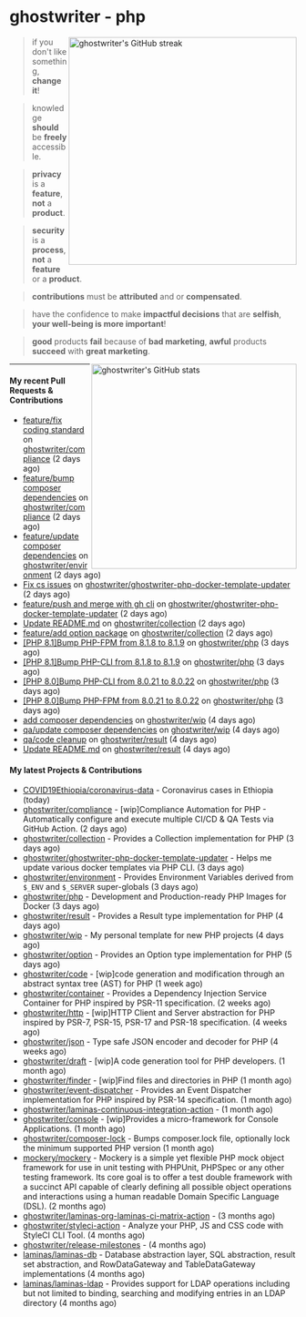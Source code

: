 # ghostwriter - php

<img alt="ghostwriter's GitHub streak" width="400px" align="right" src="https://github-readme-streak-stats.herokuapp.com/?cache_seconds=1800&user=ghostwriter">

> if you don't like something, **change it**!

> knowledge **should** be **freely** accessible.

> **privacy** is a **feature**, **not** a **product**.

> **security** is a **process**, **not** a **feature** or a **product**.

> **contributions** must be **attributed** and or **compensated**.

> have the confidence to make **impactful decisions** that are **selfish**, **your well-being is more important**!

> **good** products **fail** because of **bad marketing**, **awful** products **succeed** with **great marketing**.

<img alt="ghostwriter's GitHub stats" width="360px" align="right" src="https://github-readme-stats.vercel.app/api?cache_seconds=1800&username=ghostwriter&show_icons=true&count_private=true&hide_title=true&hide_rank=true&icon_color=333">

---

#### My recent Pull Requests & Contributions

- [feature/fix coding standard](https://github.com/ghostwriter/compliance/pull/15) on [ghostwriter/compliance](https://github.com/ghostwriter/compliance) (2 days ago)
- [feature/bump composer dependencies](https://github.com/ghostwriter/compliance/pull/14) on [ghostwriter/compliance](https://github.com/ghostwriter/compliance) (2 days ago)
- [feature/update composer dependencies](https://github.com/ghostwriter/environment/pull/6) on [ghostwriter/environment](https://github.com/ghostwriter/environment) (2 days ago)
- [Fix cs issues](https://github.com/ghostwriter/ghostwriter-php-docker-template-updater/pull/4) on [ghostwriter/ghostwriter-php-docker-template-updater](https://github.com/ghostwriter/ghostwriter-php-docker-template-updater) (2 days ago)
- [feature/push and merge with gh cli](https://github.com/ghostwriter/ghostwriter-php-docker-template-updater/pull/3) on [ghostwriter/ghostwriter-php-docker-template-updater](https://github.com/ghostwriter/ghostwriter-php-docker-template-updater) (2 days ago)
- [Update README.md](https://github.com/ghostwriter/collection/pull/4) on [ghostwriter/collection](https://github.com/ghostwriter/collection) (2 days ago)
- [feature/add option package](https://github.com/ghostwriter/collection/pull/3) on [ghostwriter/collection](https://github.com/ghostwriter/collection) (2 days ago)
- [[PHP 8.1]Bump PHP-FPM from 8.1.8 to 8.1.9](https://github.com/ghostwriter/php/pull/125) on [ghostwriter/php](https://github.com/ghostwriter/php) (3 days ago)
- [[PHP 8.1]Bump PHP-CLI from 8.1.8 to 8.1.9](https://github.com/ghostwriter/php/pull/124) on [ghostwriter/php](https://github.com/ghostwriter/php) (3 days ago)
- [[PHP 8.0]Bump PHP-CLI from 8.0.21 to 8.0.22](https://github.com/ghostwriter/php/pull/123) on [ghostwriter/php](https://github.com/ghostwriter/php) (3 days ago)
- [[PHP 8.0]Bump PHP-FPM from 8.0.21 to 8.0.22](https://github.com/ghostwriter/php/pull/122) on [ghostwriter/php](https://github.com/ghostwriter/php) (3 days ago)
- [add composer dependencies](https://github.com/ghostwriter/wip/pull/14) on [ghostwriter/wip](https://github.com/ghostwriter/wip) (4 days ago)
- [qa/update composer dependencies](https://github.com/ghostwriter/wip/pull/13) on [ghostwriter/wip](https://github.com/ghostwriter/wip) (4 days ago)
- [qa/code cleanup](https://github.com/ghostwriter/result/pull/6) on [ghostwriter/result](https://github.com/ghostwriter/result) (4 days ago)
- [Update README.md](https://github.com/ghostwriter/result/pull/5) on [ghostwriter/result](https://github.com/ghostwriter/result) (4 days ago)

#### My latest Projects & Contributions

- [COVID19Ethiopia/coronavirus-data](https://github.com/COVID19Ethiopia/coronavirus-data) - Coronavirus cases in Ethiopia (today)
- [ghostwriter/compliance](https://github.com/ghostwriter/compliance) - [wip]Compliance Automation for PHP - Automatically configure and execute multiple CI/CD &amp; QA Tests via GitHub Action. (2 days ago)
- [ghostwriter/collection](https://github.com/ghostwriter/collection) - Provides a Collection implementation for PHP (3 days ago)
- [ghostwriter/ghostwriter-php-docker-template-updater](https://github.com/ghostwriter/ghostwriter-php-docker-template-updater) - Helps me update various docker templates via PHP CLI. (3 days ago)
- [ghostwriter/environment](https://github.com/ghostwriter/environment) - Provides Environment Variables derived from `$_ENV` and `$_SERVER` super-globals (3 days ago)
- [ghostwriter/php](https://github.com/ghostwriter/php) - Development and Production-ready PHP Images for Docker (3 days ago)
- [ghostwriter/result](https://github.com/ghostwriter/result) - Provides a Result type implementation for PHP (4 days ago)
- [ghostwriter/wip](https://github.com/ghostwriter/wip) - My personal template for new PHP projects (4 days ago)
- [ghostwriter/option](https://github.com/ghostwriter/option) - Provides an Option type implementation for PHP (5 days ago)
- [ghostwriter/code](https://github.com/ghostwriter/code) - [wip]code generation and modification through an abstract syntax tree (AST) for PHP (1 week ago)
- [ghostwriter/container](https://github.com/ghostwriter/container) - Provides a Dependency Injection Service Container for PHP inspired by PSR-11 specification. (2 weeks ago)
- [ghostwriter/http](https://github.com/ghostwriter/http) - [wip]HTTP Client and Server abstraction for PHP inspired by PSR-7, PSR-15, PSR-17 and PSR-18 specification. (4 weeks ago)
- [ghostwriter/json](https://github.com/ghostwriter/json) - Type safe JSON encoder and decoder for PHP (4 weeks ago)
- [ghostwriter/draft](https://github.com/ghostwriter/draft) - [wip]A code generation tool for PHP developers. (1 month ago)
- [ghostwriter/finder](https://github.com/ghostwriter/finder) - [wip]Find files and directories in PHP (1 month ago)
- [ghostwriter/event-dispatcher](https://github.com/ghostwriter/event-dispatcher) - Provides an Event Dispatcher implementation for PHP inspired by PSR-14 specification. (1 month ago)
- [ghostwriter/laminas-continuous-integration-action](https://github.com/ghostwriter/laminas-continuous-integration-action) -  (1 month ago)
- [ghostwriter/console](https://github.com/ghostwriter/console) - [wip]Provides a micro-framework for Console Applications. (1 month ago)
- [ghostwriter/composer-lock](https://github.com/ghostwriter/composer-lock) - Bumps composer.lock file, optionally lock the minimum supported PHP version (1 month ago)
- [mockery/mockery](https://github.com/mockery/mockery) - Mockery is a simple yet flexible PHP mock object framework for use in unit testing with PHPUnit, PHPSpec or any other testing framework. Its core goal is to offer a test double framework with a succinct API capable of clearly defining all possible object operations and interactions using a human readable Domain Specific Language (DSL). (2 months ago)
- [ghostwriter/laminas-org-laminas-ci-matrix-action](https://github.com/ghostwriter/laminas-org-laminas-ci-matrix-action) -  (3 months ago)
- [ghostwriter/styleci-action](https://github.com/ghostwriter/styleci-action) - Analyze your PHP, JS and CSS code with StyleCI CLI Tool. (4 months ago)
- [ghostwriter/release-milestones](https://github.com/ghostwriter/release-milestones) -  (4 months ago)
- [laminas/laminas-db](https://github.com/laminas/laminas-db) - Database abstraction layer, SQL abstraction, result set abstraction, and RowDataGateway and TableDataGateway implementations (4 months ago)
- [laminas/laminas-ldap](https://github.com/laminas/laminas-ldap) - Provides support for LDAP operations including but not limited to binding, searching and modifying entries in an LDAP directory (4 months ago)

